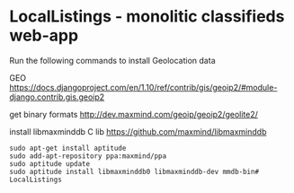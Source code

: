 # LocalListings - monolitic classifieds web-app

Run the following commands to install Geolocation data

GEO
https://docs.djangoproject.com/en/1.10/ref/contrib/gis/geoip2/#module-django.contrib.gis.geoip2

get binary formats http://dev.maxmind.com/geoip/geoip2/geolite2/ 

install libmaxminddb C lib https://github.com/maxmind/libmaxminddb

```
sudo apt-get install aptitude
sudo add-apt-repository ppa:maxmind/ppa
sudo aptitude update
sudo aptitude install libmaxminddb0 libmaxminddb-dev mmdb-bin# LocalListings
```
